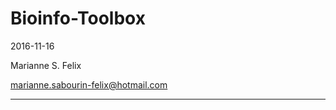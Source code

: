 # Bioinfo-Toolbox

2016-11-16

Marianne S. Felix

marianne.sabourin-felix@hotmail.com

------------------------------------


